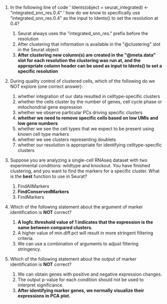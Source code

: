 1. In the following line of code ' Idents(object = seurat_integrated) <- "integrated_snn_res.0.4" ' how do we know to specifically use "integrated_snn_res.0.4" as the input to Idents() to set the resolution at 0.4?
    1. Seurat always uses the "integrated_snn_res." prefix before the resolution
    1. After clustering that information is available in the "@clustering" slot in the Seurat object
    1. **After clustering new column(s) are created in the "@meta.data" slot for each resolution the clustering was run at, and the appropriate column header can be used as input to Idents() to set a specific resolution**

1. During quality control of clustered cells, which of the following do we NOT explore (one correct answer):
    1. whether integration of our data resulted in celltype-specific clusters
    1. whether the cells cluster by the number of genes, cell cycle phase or mitochondrial gene expression
    1. whether we observe particular PCs driving specific clusters
    1. **whether we need to remove specific cells based on low UMIs and low gene numbers**
    1. whether we see the cell types that we expect to be present using known cell type markers
    1. whether we see clusters representing doublets
    1. whether our resolution is appropriate for identifying celltype-specific clusters


1. Suppose you are analyzing a single-cell RNAseq dataset with two experimental conditions: wildtype and knockout. You have finished clustering, and you want to find the markers for a specific cluster. What is the **best** function to use in Seurat?
    1. FindAllMarkers 
    1. **FindConservedMarkers**
    1. FindMarkers
    
2. Which of the following statement about the argument of marker identification is **NOT** correct?
    1. **A logfc.threshold value of 1 indicates that the expression is the same between compared clusters.**
    1. A higher value of min.diff.pct will result in more stringent filtering criteria.
    1. We can use a combination of arguments to adjust filtering stringency. 

3. Which of the following statement about the output of marker identification is **NOT** correct?
    1. We can obtain genes with positive and negative expression changes.
    1. The output p-value for each condition should not be used to interpret significance.
    1. **After identifying marker genes, we normally visualize their expressions in PCA plot.**
